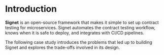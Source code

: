 # Introduction

**Signet** is an open-source framework that makes it simple to set up contract testing for microservices. Signet automates the contract testing workflow, knows when it is safe to deploy, and integrates with CI/CD pipelines.

The following case study introduces the problems that led up to building Signet and explores the trade-offs involved in its design.
